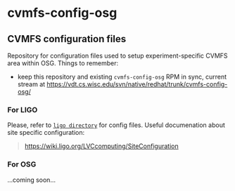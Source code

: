 # cvmfs-config-osg

## CVMFS configuration files

Repository for configuration files used to setup experiment-specific CVMFS area within OSG.
Things to remember: 
* keep this repository and existing `cvmfs-config-osg` RPM in sync, current stream at https://vdt.cs.wisc.edu/svn/native/redhat/trunk/cvmfs-config-osg/

### For LIGO

Please, refer to [`ligo directory`](ligo/) for config files. Useful documenation about site specific configuration:
> https://wiki.ligo.org/LVCcomputing/SiteConfiguration

### For OSG

...coming soon...
